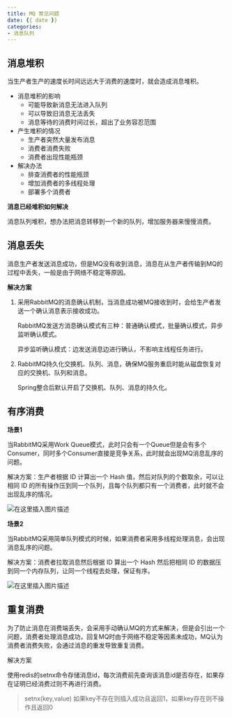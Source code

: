 ```yaml
---
title: MQ 常见问题
date: {{ date }}
categories:
- 消息队列
---
```


## 消息堆积

当生产者生产的速度长时间远远大于消费的速度时，就会造成消息堆积。

- 消息堆积的影响
  - 可能导致新消息无法进入队列
  - 可以导致旧消息无法丢失
  - 消息等待的消费时间过长，超出了业务容忍范围
- 产生堆积的情况
  - 生产者突然大量发布消息
  - 消费者消费失败
  - 消费者出现性能瓶颈
- 解决办法
  - 排查消费者的性能瓶颈
  - 增加消费者的多线程处理
  - 部署多个消费者

**消息已经堆积如何解决**

消息队列堆积，想办法把消息转移到一个新的队列，增加服务器来慢慢消费。

## 消息丢失

消息生产者发送消息成功，但是MQ没有收到消息，消息在从生产者传输到MQ的过程中丢失，一般是由于网络不稳定等原因。

**解决方案**

1. 采用RabbitMQ的消息确认机制，当消息成功被MQ接收到时，会给生产者发送一个确认消息表示接收成功。

   RabbitMQ发送方消息确认模式有三种：普通确认模式，批量确认模式，异步监听确认模式。

   异步监听确认模式：边发送消息边进行确认，不影响主线程任务进行。

2. RabbitMQ持久化交换机、队列、消息，确保MQ服务重启时能从磁盘恢复对应的交换机、队列和消息。

   Spring整合后默认开启了交换机、队列、消息的持久化。

## 有序消费

**场景1**

当RabbitMQ采用Work Queue模式，此时只会有一个Queue但是会有多个Consumer，同时多个Consumer直接是竞争关系，此时就会出现MQ消息乱序的问题。

解决方案：生产者根据 ID 计算出一个 Hash 值，然后对队列的个数取余，可以让相同 ID 的所有操作压到同一个队列，且每个队列都只有一个消费者，此时就不会出现乱序的情况。

![在这里插入图片描述](https://img-blog.csdnimg.cn/20210126162412781.png?x-oss-process=image/watermark,type_ZmFuZ3poZW5naGVpdGk,shadow_10,text_aHR0cHM6Ly9ibG9nLmNzZG4ubmV0L3dlaXhpbl80MjEwMzAyNg==,size_16,color_FFFFFF,t_70)

**场景2**

当RabbitMQ采用简单队列模式的时候，如果消费者采用多线程处理消息，会出现消息乱序的问题。

解决方案：消费者拉取消息然后根据 ID 算出一个 Hash 然后把相同 ID 的数据压到同一个内存队列，让同一个线程去处理，保证有序。

![在这里插入图片描述](https://img-blog.csdnimg.cn/20210126162801750.png?x-oss-process=image/watermark,type_ZmFuZ3poZW5naGVpdGk,shadow_10,text_aHR0cHM6Ly9ibG9nLmNzZG4ubmV0L3dlaXhpbl80MjEwMzAyNg==,size_16,color_FFFFFF,t_70)

## 重复消费

为了防止消息在消费端丢失，会采用手动确认MQ的方式来解决，但是会引出一个问题，消费者处理消息成功，回复MQ时由于网络不稳定等因素未成功，MQ认为消费者消费失败，会通过消息的重发导致重复消费。

解决方案

使用redis的setnx命令存储消息id，每次消费前先查询该消息id是否存在，如果存在证明已经消费过则不再进行消费。

> setnx(key,value)	如果key不存在则插入成功且返回1，如果key存在则不操作且返回0

